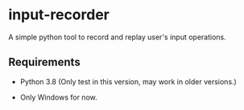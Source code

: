 # input-recorder

A simple python tool to record and replay user's input operations.

## Requirements

- Python 3.8 (Only test in this version, may work in older versions.)

- Only Windows for now.